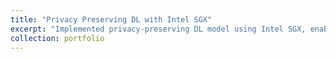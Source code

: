 ```yaml
---
title: "Privacy Preserving DL with Intel SGX"
excerpt: "Implemented privacy-preserving DL model using Intel SGX, enabling secure model training and inference within a Trusted Execution Environment; Evaluated performance trade-offs between SGX-secured and traditional executions for lightweight neural networks."
collection: portfolio
---
```


